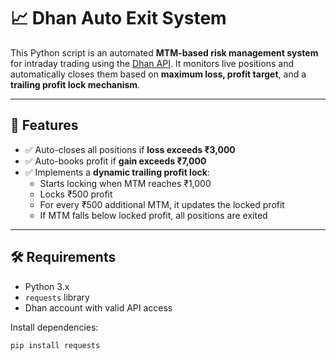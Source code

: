 # 📈 Dhan Auto Exit System

This Python script is an automated **MTM-based risk management system** for intraday trading using the [Dhan API](https://dhan.co/). It monitors live positions and automatically closes them based on **maximum loss, profit target**, and a **trailing profit lock mechanism**.

---

## 🚀 Features

- ✅ Auto-closes all positions if **loss exceeds ₹3,000**
- ✅ Auto-books profit if **gain exceeds ₹7,000**
- ✅ Implements a **dynamic trailing profit lock**:
  - Starts locking when MTM reaches ₹1,000
  - Locks ₹500 profit
  - For every ₹500 additional MTM, it updates the locked profit
  - If MTM falls below locked profit, all positions are exited

---

## 🛠️ Requirements

- Python 3.x
- `requests` library
- Dhan account with valid API access

Install dependencies:

```bash
pip install requests
